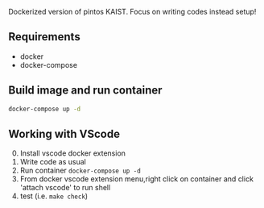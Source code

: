 Dockerized version of pintos KAIST.
Focus on writing codes instead setup!

## Requirements
- docker
- docker-compose

## Build image and run container
```bash
docker-compose up -d
```

## Working with VScode
0. Install vscode docker extension
1. Write code as usual
2. Run container `docker-compose up -d`
3. From docker vscode extension menu,right click on container and click 'attach vscode' to run shell
4. test (i.e. `make check`)
